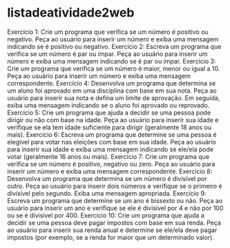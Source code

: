 # listadeatividade2web
Exercício 1: Crie um programa que verifica se um número é positivo ou negativo. Peça ao usuário para
inserir um número e exiba uma mensagem indicando se é positivo ou negativo.
Exercício 2: Escreva um programa que verifica se um número é par ou ímpar. Peça ao usuário para inserir
um número e exiba uma mensagem indicando se é par ou ímpar.
Exercício 3: Crie um programa que verifica se um número é maior, menor ou igual a 10. Peça ao usuário
para inserir um número e exiba uma mensagem correspondente.
Exercício 4: Desenvolva um programa que determina se um aluno foi aprovado em uma disciplina com base
em sua nota. Peça ao usuário para inserir sua nota e defina um limite de aprovação. Em seguida, exiba uma
mensagem indicando se o aluno foi aprovado ou reprovado.
Exercício 5: Crie um programa que ajuda a decidir se uma pessoa pode dirigir ou não com base na idade.
Peça ao usuário para inserir sua idade e verifique se ela tem idade suficiente para dirigir (geralmente 18 anos
ou mais).
Exercício 6: Escreva um programa que determine se uma pessoa é elegível para votar nas eleições com
base em sua idade. Peça ao usuário para inserir sua idade e exiba uma mensagem indicando se ele/ela pode
votar (geralmente 16 anos ou mais).
Exercício 7: Crie um programa que verifica se um número é positivo, negativo ou zero. Peça ao usuário para
inserir um número e exiba uma mensagem correspondente.
Exercício 8: Desenvolva um programa que determina se um número é divisível por outro. Peça ao usuário
para inserir dois números e verifique se o primeiro é divisível pelo segundo. Exiba uma mensagem
apropriada.
Exercício 9: Escreva um programa que determine se um ano é bissexto ou não. Peça ao usuário para inserir
um ano e verifique se ele é divisível por 4 e não por 100 ou se é divisível por 400.
Exercício 10: Crie um programa que ajuda a decidir se uma pessoa deve pagar impostos com base em sua
renda. Peça ao usuário para inserir sua renda anual e determine se ele/ela deve pagar impostos (por
exemplo, se a renda for maior que um determinado valor).
